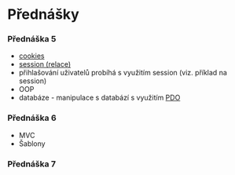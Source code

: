 Přednášky
=============

### Přednáška 5
  * [cookies](http://www.w3schools.com/php/php_cookies.asp)
  * [session (relace)](https://github.com/madostal/kiv-web/tree/master/prednasky/session)
  * přihlašování uživatelů probíhá s využitím session (viz. příklad na session)
  * OOP
  * databáze - manipulace s databází s využitím [PDO](https://github.com/madostal/kiv-web/tree/master/prednasky/pdo)


### Přednáška 6
  * MVC
  * Šablony
  
  
### Přednáška 7